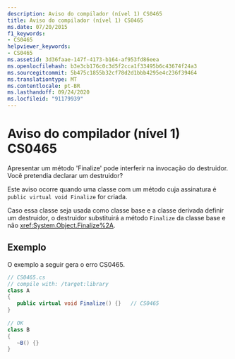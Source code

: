```yaml
---
description: Aviso do compilador (nível 1) CS0465
title: Aviso do compilador (nível 1) CS0465
ms.date: 07/20/2015
f1_keywords:
- CS0465
helpviewer_keywords:
- CS0465
ms.assetid: 3d36faae-147f-4173-b164-af953fd86eea
ms.openlocfilehash: b3e3cb176c0c3d5f2cca1f33495b6c43674f24a3
ms.sourcegitcommit: 5b475c1855b32cf78d2d1bbb4295e4c236f39464
ms.translationtype: MT
ms.contentlocale: pt-BR
ms.lasthandoff: 09/24/2020
ms.locfileid: "91179939"
---
```

# <a name="compiler-warning-level-1-cs0465"></a>Aviso do compilador (nível 1) CS0465

Apresentar um método 'Finalize' pode interferir na invocação do destruidor. Você pretendia declarar um destruidor?  
  
 Este aviso ocorre quando uma classe com um método cuja assinatura é `public virtual void Finalize` for criada.  
  
 Caso essa classe seja usada como classe base e a classe derivada definir um destruidor, o destruidor substituirá a método `Finalize` da classe base e não <xref:System.Object.Finalize%2A>.  
  
## <a name="example"></a>Exemplo  

 O exemplo a seguir gera o erro CS0465.  
  
```csharp  
// CS0465.cs  
// compile with: /target:library  
class A  
{  
   public virtual void Finalize() {}   // CS0465  
}  
  
// OK  
class B  
{  
   ~B() {}  
}  
```
